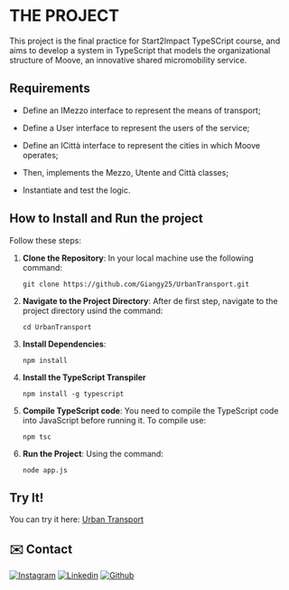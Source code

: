 # THE PROJECT
This project is the final practice for Start2Impact TypeSCript course, and aims to develop a system in TypeScript that models the organizational structure of Moove, an innovative shared micromobility service. 

## Requirements
 - Define an IMezzo interface to represent the means of transport;
 
 - Define a User interface to represent the users of the service;
 
 - Define an ICittà interface to represent the cities in which Moove operates;

 - Then, implements the Mezzo, Utente and Città classes;
 
 - Instantiate and test the logic.
 

## How to Install and Run the project
Follow these steps:
 1. **Clone the Repository**:
      In your local machine use the following command:

        git clone https://github.com/Giangy25/UrbanTransport.git
    
 3. **Navigate to the Project Directory**:
    After de first step, navigate to the project directory usind the command:
    
        cd UrbanTransport
    
 5. **Install Dependencies**:
    
        npm install
    
 7. **Install the TypeScript Transpiler**


        npm install -g typescript
    
 9. **Compile TypeScript code**:
     You need to compile the TypeScript code into JavaScript before running it. To compile use:
     
        npm tsc
    
 11. **Run the Project**:
     Using the command:

         node app.js


##  Try It!
You can try it here: [Urban Transport](https://codepen.io/Giangy25/pen/WNVQLGb?editors=1111)

## :envelope: Contact
[![Instagram](https://skillicons.dev/icons?i=instagram)](https://www.instagram.com/angiirosi/)
[![Linkedin](https://skillicons.dev/icons?i=linkedin)](https://www.linkedin.com/in/angela-rosace-744925291/)
[![Github](https://skillicons.dev/icons?i=github)](https://github.com/Giangy25?tab=repositories)
 
